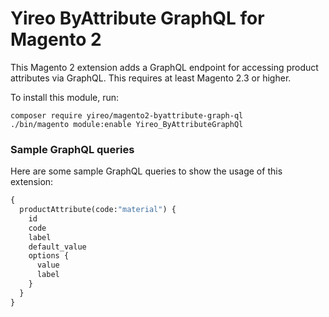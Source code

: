 # Yireo ByAttribute GraphQL for Magento 2
This Magento 2 extension adds a GraphQL endpoint for accessing product attributes via GraphQL. This requires at least Magento 2.3 or higher.

To install this module, run:

    composer require yireo/magento2-byattribute-graph-ql
    ./bin/magento module:enable Yireo_ByAttributeGraphQl

### Sample GraphQL queries
Here are some sample GraphQL queries to show the usage of this extension:

```graphql
{
  productAttribute(code:"material") {
    id
    code
    label
    default_value
    options {
      value
      label
    }
  }
}
```